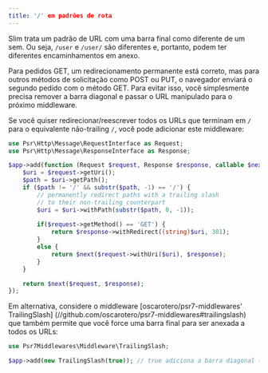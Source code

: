 ```yaml
---
title: '/' em padrões de rota
---
```


Slim trata um padrão de URL com uma barra final como diferente de um sem. Ou seja, `/user` e `/user/` são diferentes e, portanto, podem ter diferentes encaminhamentos em anexo.

Para pedidos GET, um redirecionamento permanente está correto, mas para outros métodos de solicitação como POST ou PUT, o navegador enviará o segundo pedido com o método GET. Para evitar isso, você simplesmente precisa remover a barra diagonal e passar o URL manipulado para o próximo middleware.

Se você quiser redirecionar/reescrever todos os URLs que terminam em `/` para o equivalente não-trailing `/`, você pode adicionar este middleware:

```php
use Psr\Http\Message\RequestInterface as Request;
use Psr\Http\Message\ResponseInterface as Response;

$app->add(function (Request $request, Response $response, callable $next) {
    $uri = $request->getUri();
    $path = $uri->getPath();
    if ($path != '/' && substr($path, -1) == '/') {
        // permanently redirect paths with a trailing slash
        // to their non-trailing counterpart
        $uri = $uri->withPath(substr($path, 0, -1));
        
        if($request->getMethod() == 'GET') {
            return $response->withRedirect((string)$uri, 301);
        }
        else {
            return $next($request->withUri($uri), $response);
        }
    }

    return $next($request, $response);
});
```

Em alternativa, considere o middleware [oscarotero/psr7-middlewares' TrailingSlash] (//github.com/oscarotero/psr7-middlewares#trailingslash) que também permite que você force uma barra final para ser anexada a todos os URLs:
```php
use Psr7Middlewares\Middleware\TrailingSlash;

$app->add(new TrailingSlash(true)); // true adiciona a barra diagonal (false remove)
```
